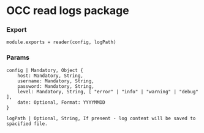# OCC read logs package
### Export
```
module.exports = reader(config, logPath)
```

### Params
```
config | Mandatory, Object {
    host: Mandatory, String,
    username: Mandatory, String,
    password: Mandatory, String,
    level: Mandatory, String, [ "error" | "info" | "warning" | "debug" ],
    date: Optional, Format: YYYYMMDD
}
```

```
logPath | Optional, String, If present - log content will be saved to spacified file.
```